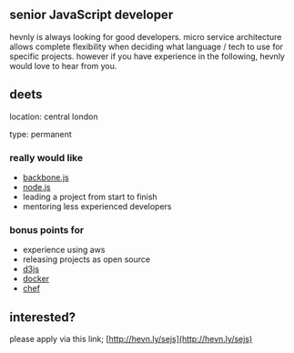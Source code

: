 ## senior JavaScript developer ##
hevnly is always looking for good developers. micro service architecture allows complete flexibility when deciding what language / tech to use for specific projects. however if you have experience in the following, hevnly would love to hear from you.

## deets ##
location: central london

type: permanent

### really would like ###
+ [backbone.js](http://backbonejs.org/)
+ [node.js](https://nodejs.org/)
+ leading a project from start to finish
+ mentoring less experienced developers

### bonus points for ###
+ experience using aws
+ releasing projects as open source
+ [d3js](http://d3js.org/)
+ [docker](https://www.docker.com/)
+ [chef](https://www.chef.io/)

## interested? ##
please apply via this link; [http://hevn.ly/sejs](http://hevn.ly/sejs)
